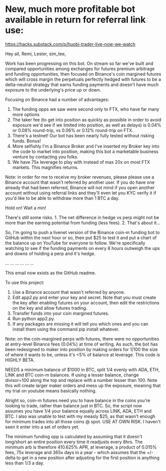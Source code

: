 # New, much more profitable bot available in return for referral link use:

https://hacks.substack.com/p/huobi-trader-live-now-we-watch



Hey all, Remi, Lester, sim_tee,



Work has been progressing on this bot. On stream so far we've built and compared opportunities among exchanges for futures premium arbitrage and funding opportunities, then focused on Binance's coin margined futures which will cross margin the perpetuals perfectly hedged with futures to be a delta-neutral strategy that earns funding payments and doesn't have much exposure to the underlying's price up or down. 



Focusing on Binance had a number of advantages:



1. The funding opps we saw were second only to FTX, who have far many more options
2. The taker fee (to get into position as quickly as possible in order to avoid exposure we'd see if we limited into position, as well as delays) is 0.04% or 0.08% round-trip, vs 0.06% or 0.12% round-trip on FTX. 
3. There's a testnet! Our bot has been nearly fully tested without risking funds. Bonus!
4. More selfishly I'm a Binance Broker and I've inserted my Broker key into the code to market into position, making this bot a marketable business venture by contacting you folks. 
5. We have 75x leverage to play with instead of max 20x on most FTX markets. This magnifies returns. 



Note: in order for me to receive my broker revenues, please please use a Binance account that wasn't referred by another user. If you do have one already that had been referred, Binance will not mind if you open another account without using referral links and they'll even let you KYC verify it if you'd like to be able to withdraw more than 1 BTC a day. 



Hold on! Wait a min!



There's still some risks. 1. The net difference in hedge vs perp might not be more than the earning potential from funding (less fees). 2. That's about it...



So, I'm going to push a livenet version of the Binance coin-m funding bot to GitHub within the next hour or so, then put $25 to test it and put a chart of the balance up on YouTube for everyone to follow. We're specifically watching to see if the funding payments on every 8 hours outweigh the ups and downs of holding a perp and it's hedge. 



...
... ...
... ... ...



This email now exists as the GitHub readme. 



To use this project: 



1. Use a Binance account that wasn't referred by anyone. 
2. Edit app2.py and enter your key and secret. Note that you must create the key after enabling futures on your account, then edit the restrictions on the key and allow futures trading. 
3. Transfer funds into your coin margined futures. 
4. Run python app2.py. 
5. If any packages are missing it will tell you which ones and you can install them using the command pip install whatever. 



Note: on the coin-margined perps with futures, there were no opportunities at entry-level Binance fees (0.04%) at time of writing. As such, the bot has been redesigned to maker into position by making orders for 1/100 the size of where it wants to be, unless it's <5% of balance at leverage. This code is HIGHLY BETA. 



NEEDS a minimum balance of $1000 in BTC, split 1/4 evenly with ADA, ETH, LINK and BTC coin-m balances. If using a lesser balance, change divisor=100 along the top and replace with a number lesser than 100. Note this will create larger maker orders and mess up the exposure, meaning that my trial on youtube means basically nothing.




Alright so, coin-m futures need you to have balance in the coins you're looking to trade, rather than balance just in BTC. So, the script now assumes you have 1/4 your balance equally across LINK, ADA, ETH and BTC. I also was unable to test with my measly $25, as that wasn't enough for minimum trades into all those coins @ spot. USE AT OWN RISK. I haven't seen it enter into a set of orders yet.



The minimum funding opp is calculated by assuming that it doesn't long/short an entire position every time it readjusts every 8hrs. The minimum arb is therefore 410.625% APR, at leverage, a product of 0.015% fees, 75x leverage and 365x days in a year - which assumes that the +/- delta to get in a new position after adjusting for the first position is anything less than 1/3 a day.
